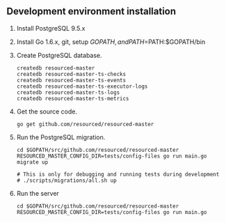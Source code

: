 ## Development environment installation

1. Install PostgreSQL 9.5.x

2. Install Go 1.6.x, git, setup $GOPATH, and PATH=$PATH:$GOPATH/bin

3. Create PostgreSQL database.
    ```
    createdb resourced-master
    createdb resourced-master-ts-checks
    createdb resourced-master-ts-events
    createdb resourced-master-ts-executor-logs
    createdb resourced-master-ts-logs
    createdb resourced-master-ts-metrics
    ```

4. Get the source code.
    ```
    go get github.com/resourced/resourced-master
    ```

5. Run the PostgreSQL migration.
    ```
    cd $GOPATH/src/github.com/resourced/resourced-master
    RESOURCED_MASTER_CONFIG_DIR=tests/config-files go run main.go migrate up

    # This is only for debugging and running tests during development
    # ./scripts/migrations/all.sh up
    ```

6. Run the server
    ```
    cd $GOPATH/src/github.com/resourced/resourced-master
    RESOURCED_MASTER_CONFIG_DIR=tests/config-files go run main.go
    ```
